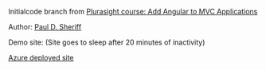 Initialcode branch from [Plurasight course: Add Angular to MVC Applications](https://app.pluralsight.com/library/courses/mvc-applications-add-angular/description) 

Author: [Paul D. Sheriff](https://www.pluralsight.com/authors/paul-sheriff) 

Demo site: (Site goes to sleep after 20 minutes of inactivity)

<a href="https://ps-285-add-angular-to-mvc-applications.azurewebsites.net/" target="_blank">Azure deployed site</a>

